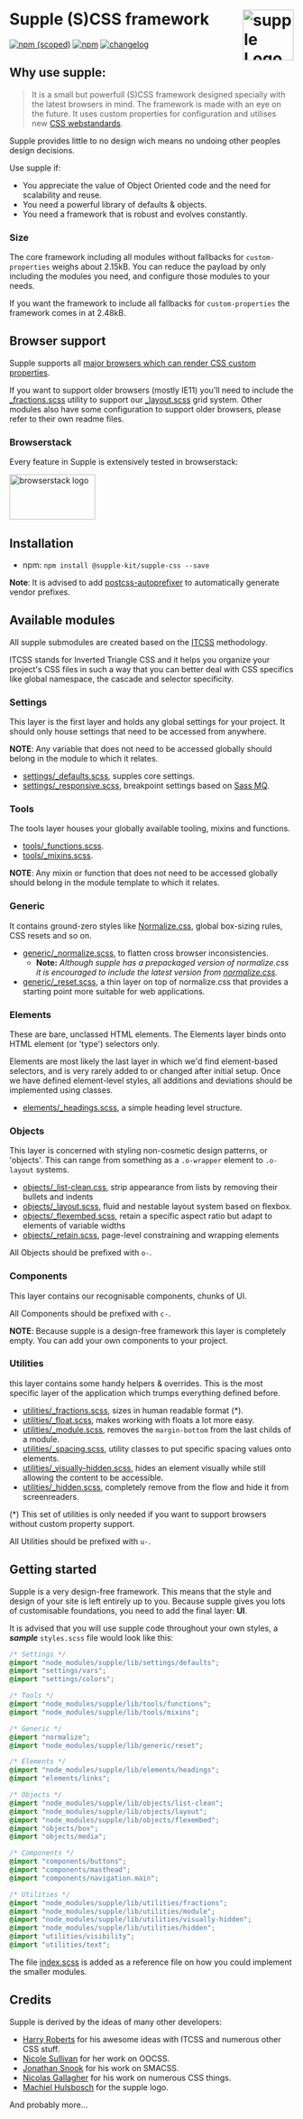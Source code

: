 # Supple (S)CSS framework <img src="https://supple-kit.github.io/supple-css/supple-logo.svg" alt="supple Logo" width="90" height="90" align="right">

[![npm (scoped)](https://img.shields.io/npm/v/@supple-kit/supple-css)](https://github.com/supple-kit/supple-css/releases) [![npm](https://img.shields.io/github/license/supple-kit/supple-css)](https://github.com/supple-kit/supple-css/blob/master/LICENSE) [![changelog](https://img.shields.io/badge/changelog-md-blue.svg)](https://github.com/supple-kit/supple-css/blob/master/CHANGELOG.md)

## Why use supple:
> It is a small but powerfull (S)CSS framework designed specially with the latest browsers in mind. The framework is made with an eye on the future. It uses custom properties for configuration and utilises new [CSS webstandards](https://cssdb.org/).

Supple provides little to no design wich means no undoing other peoples design decisions.

Use supple if:

* You appreciate the value of Object Oriented code and the need for scalability and reuse.
* You need a powerful library of defaults & objects.
* You need a framework that is robust and evolves constantly.

### Size

The core framework including all modules without fallbacks for `custom-properties` weighs about 2.15kB. You can reduce the payload by only including the modules you need, and configure those modules to your needs.

If you want the framework to include all fallbacks for `custom-properties` the framework comes in at 2.48kB.


## Browser support
Supple supports all [major browsers which can render CSS custom properties](http://caniuse.com/#feat=css-variables).

If you want to support older browsers (mostly IE11) you’ll need to include the [_fractions.scss](lib/utilities/_fractions.scss) utility to support our [_layout.scss](lib/objects/_layout.scss) grid system. Other modules also have some configuration to support older browsers, please refer to their own readme files.

### Browserstack
Every feature in Supple is extensively tested in browserstack:

[<img src="https://supple-kit.github.io/supple-css/browserstack-logo.png" alt="browserstack logo" width="152" height="80">](https://www.browserstack.com/)

## Installation

* npm: `npm install @supple-kit/supple-css --save`

**Note**: It is advised to add [postcss-autoprefixer](https://github.com/postcss/autoprefixer) to automatically generate vendor prefixes.

## Available modules
All supple submodules are created based on the [ITCSS](https://www.creativebloq.com/web-design/manage-large-css-projects-itcss-101517528) methodology.

ITCSS stands for Inverted Triangle CSS and it helps you organize your project's CSS files in such a way that you can better deal with CSS specifics like global namespace, the cascade and selector specificity.

### Settings
This layer is the first layer and holds any global settings for your project. It should only house settings that need to be accessed from anywhere.

**NOTE**: Any variable that does not need to be accessed globally should belong in the module to which it relates.

* [settings/_defaults.scss](lib/settings/_defaults.scss), supples core settings.
* [settings/_responsive.scss](lib/settings/_responsive.scss), breakpoint settings based on [Sass MQ](https://sass-mq.github.io/sass-mq/).

### Tools
The tools layer houses your globally available tooling, mixins and functions.

* [tools/_functions.scss](lib/tools/_functions.scss).
* [tools/_mixins.scss](lib/tools/_mixins.scss).

**NOTE**: Any mixin or function that does not need to be accessed globally should belong in the module template to which it relates.

### Generic
It contains ground-zero styles like [Normalize.css](http://necolas.github.io/normalize.css/), global box-sizing rules, CSS resets and so on.

* [generic/_normalize.scss](lib/generic/_normalize.scss), to flatten cross browser inconsistencies.
    * **Note:** *Although supple has a prepackaged version of normalize.css it is encouraged to include the latest version from [normalize.css](http://necolas.github.io/normalize.css/).*
* [generic/_reset.scss](lib/generic/_reset.scss), a thin layer on top of normalize.css that provides a starting point more suitable for web applications.

### Elements
These are bare, unclassed HTML elements. The Elements layer binds onto HTML element (or 'type') selectors only.

Elements are most likely the last layer in which we'd find element-based selectors, and is very rarely added to or changed after initial setup. Once we have defined element-level styles, all additions and deviations should be implemented using classes.

* [elements/_headings.scss](lib/elements/_headings.scss), a simple heading level structure.

### Objects
This layer is concerned with styling non-cosmetic design patterns, or 'objects'. This can range from something as a `.o-wrapper` element to  `.o-layout` systems.

* [objects/_list-clean.css](lib/objects/_list-clean.scss), strip appearance from lists by removing their bullets and indents
* [objects/_layout.scss](lib/objects/_layout.scss), fluid and nestable layout system based on flexbox.
* [objects/_flexembed.scss](lib/objects/_flexembed.scss), retain a specific aspect ratio but adapt to elements of variable widths
* [objects/_retain.scss](lib/objects/_retain.scss), page-level constraining and wrapping elements

All Objects should be prefixed with `o-`.

### Components
This layer contains our recognisable components, chunks of UI.

All Components should be prefixed with `c-`.

**NOTE**: Because supple is a design-free framework this layer is completely empty. You can add your own components to your project.

### Utilities
this layer contains some handy helpers & overrides. This is the most specific layer of the application which trumps everything defined before.

* [utilities/_fractions.scss](lib/utilities/_fractions.scss), sizes in human readable format (*).
* [utilities/_float.scss](lib/utilities/_float.scss), makes working with floats a lot more easy.
* [utilities/_module.scss](lib/utilities/_module.scss), removes the `margin-bottom` from the last childs of a module.
* [utilities/_spacing.scss](lib/utilities/_spacing.scss), utility classes to put specific spacing values onto elements.
* [utilities/_visually-hidden.scss](lib/utilities/_visually-hidden.scss), hides an element visually while still allowing the content to be accessible.
* [utilities/_hidden.scss](lib/utilities/_hidden.scss), completely remove from the flow and hide it from screenreaders.

(*) This set of utilities is only needed if you want to support browsers without custom property support.

All Utilities should be prefixed with `u-`.

## Getting started
Supple is a very design-free framework. This means that the style and design of your site is left entirely up to you.
Because supple gives you lots of customisable foundations, you need to add the final layer: **UI**.

It is advised that you will use supple code throughout your own styles, a ***sample*** `styles.scss` file would look like this:

```scss
/* Settings */
@import "node_modules/supple/lib/settings/defaults";
@import "settings/vars";
@import "settings/colors";

/* Tools */
@import "node_modules/supple/lib/tools/functions";
@import "node_modules/supple/lib/tools/mixins";

/* Generic */
@import "normalize";
@import "node_modules/supple/lib/generic/reset";

/* Elements */
@import "node_modules/supple/lib/elements/headings";
@import "elements/links";

/* Objects */
@import "node_modules/supple/lib/objects/list-clean";
@import "node_modules/supple/lib/objects/layout";
@import "node_modules/supple/lib/objects/flexembed";
@import "objects/box";
@import "objects/media";

/* Components */
@import "components/buttons";
@import "components/masthead";
@import "components/navigation.main";

/* Utilities */
@import "node_modules/supple/lib/utilities/fractions";
@import "node_modules/supple/lib/utilities/module";
@import "node_modules/supple/lib/utilities/visually-hidden";
@import "node_modules/supple/lib/utilities/hidden";
@import "utilities/visibility";
@import "utilities/text";
```
The file [index.scss](index.scss) is added as a reference file on how you could implement the smaller modules.

## Credits

Supple is derived by the ideas of many other developers:

* [Harry Roberts](https://twitter.com/csswizardry) for his awesome ideas with ITCSS and numerous other CSS stuff.
* [Nicole Sullivan](https://twitter.com/stubbornella) for her work on OOCSS.
* [Jonathan Snook](https://twitter.com/snookca) for his work on SMACSS.
* [Nicolas Gallagher](https://twitter.com/necolas) for his work on numerous CSS things.
* [Machiel Hulsbosch](http://www.hulsbos.ch/) for the supple logo.

And probably more…
